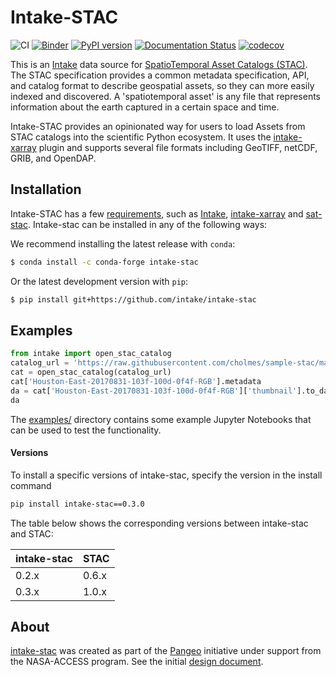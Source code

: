 # Intake-STAC

![CI](https://github.com/pangeo-data/intake-stac/workflows/CI/badge.svg)
[![Binder](https://mybinder.org/badge_logo.svg)](https://mybinder.org/v2/gh/pangeo-data/intake-stac/master?urlpath=lab/tree/examples)
[![PyPI version](https://badge.fury.io/py/intake-stac.svg)](https://badge.fury.io/py/intake-stac)
[![Documentation Status](https://readthedocs.org/projects/intake-stac/badge/?version=latest)](https://intake-stac.readthedocs.io/en/latest/?badge=latest)
[![codecov](https://codecov.io/gh/pangeo-data/intake-stac/branch/master/graph/badge.svg)](https://codecov.io/gh/pangeo-data/intake-stac)

This is an [Intake](https://intake.readthedocs.io/en/latest) data source for [SpatioTemporal Asset Catalogs (STAC)](https://stacspec.org/). The STAC specification provides a common metadata specification, API, and catalog format to describe geospatial assets, so they can more easily indexed and discovered. A 'spatiotemporal asset' is any file that represents information about the earth captured in a certain space and time.

Intake-STAC provides an opinionated way for users to load Assets from STAC catalogs into the scientific Python ecosystem. It uses the [intake-xarray](https://github.com/intake/intake-xarray) plugin and supports several file formats including GeoTIFF, netCDF, GRIB, and OpenDAP.

## Installation

Intake-STAC has a few [requirements](requirements.txt), such as [Intake](https://intake.readthedocs.io), [intake-xarray](https://intake-xarray.readthedocs.io/) and [sat-stac](https://github.com/sat-utils/sat-stac). Intake-stac can be installed in any of the following ways:

We recommend installing the latest release with `conda`:

```bash
$ conda install -c conda-forge intake-stac
```

Or the latest development version with `pip`:

```bash
$ pip install git+https://github.com/intake/intake-stac
```

## Examples

```python
from intake import open_stac_catalog
catalog_url = 'https://raw.githubusercontent.com/cholmes/sample-stac/master/stac/catalog.json'
cat = open_stac_catalog(catalog_url)
cat['Houston-East-20170831-103f-100d-0f4f-RGB'].metadata
da = cat['Houston-East-20170831-103f-100d-0f4f-RGB']['thumbnail'].to_dask()
da
```

The [examples/](examples/) directory contains some example Jupyter Notebooks that can be used to test the functionality.

#### Versions

To install a specific versions of intake-stac, specify the version in the install command

```bash
pip install intake-stac==0.3.0
```

The table below shows the corresponding versions between intake-stac and STAC:

| intake-stac | STAC  |
| ----------- | ----- |
| 0.2.x       | 0.6.x |
| 0.3.x       | 1.0.x |

## About

[intake-stac](https://github.com/pangeo-data/intake-stac) was created as part of the [Pangeo](http://pangeo.io) initiative under support from the NASA-ACCESS program. See the initial [design document](https://hackmd.io/cyJZkjV5TCWTJg1mUAoEVA).
